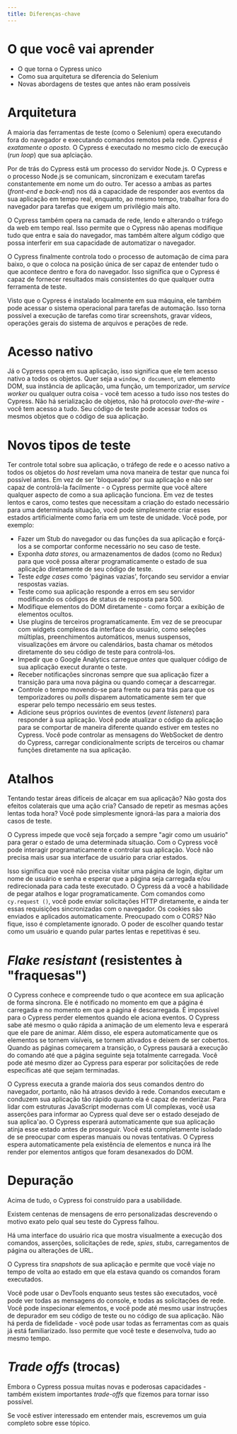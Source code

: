 ```yaml
---
title: Diferenças-chave
---
```


# O que você vai aprender

- O que torna o Cypress unico
- Como sua arquitetura se diferencia do Selenium
- Novas abordagens de testes que antes não eram possíveis

# Arquitetura

A maioria das ferramentas de teste (como o Selenium) opera executando fora do navegador e executando comandos remotos pela rede. *Cypress é exatamente o oposto.* O Cypress é executado no mesmo ciclo de execução (*run loop*) que sua aplciação.

Por de trás do Cypress está um processo do servidor Node.js. O Cypress e o processo Node.js se comunicam, sincronizam e executam tarefas constantemente em nome um do outro. Ter acesso a ambas as partes (*front-end* e *back-end*) nos dá a capacidade de responder aos eventos da sua aplicação em tempo real, enquanto, ao mesmo tempo, trabalhar fora do navegador para tarefas que exigem um privilégio mais alto.

O Cypress também opera na camada de rede, lendo e alterando o tráfego da web em tempo real. Isso permite que o Cypress não apenas modifique tudo que entra e saia do navegador, mas também altere algum código que possa interferir em sua capacidade de automatizar o navegador.

O Cypress finalmente controla todo o processo de automação de cima para baixo, o que o coloca na posição única de ser capaz de entender tudo o que acontece dentro e fora do navegador. Isso significa que o Cypress é capaz de fornecer resultados mais consistentes do que qualquer outra ferramenta de teste.

Visto que o Cypress é instalado localmente em sua máquina, ele também pode acessar o sistema operacional para tarefas de automação. Isso torna possível a execução de tarefas como tirar screenshots, gravar vídeos, operações gerais do sistema de arquivos e perações de rede.

# Acesso nativo

Já o Cypress opera em sua aplicação, isso significa que ele tem acesso nativo a todos os objetos. Quer seja a `window`, o` document`, um elemento DOM, sua instância de aplicação, uma função, um temporizador, um *service worker* ou qualquer outra coisa - você tem acesso a tudo isso nos testes do Cypress. Não há serialização de objetos, não há protocolo *over-the-wire* - você tem acesso a tudo. Seu código de teste pode acessar todos os mesmos objetos que o código de sua aplicação.

# Novos tipos de teste

Ter controle total sobre sua aplicação, o tráfego de rede e o acesso nativo a todos os objetos do *host* revelam uma nova maneira de testar que nunca foi possível antes. Em vez de ser 'bloqueado' por sua aplicação e não ser capaz de controlá-la facilmente - o Cypress permite que você altere qualquer aspecto de como a sua aplicação funciona. Em vez de testes lentos e caros, como testes que necessitam a criação do estado necessário para uma determinada situação, você pode simplesmente criar esses estados artificialmente como faria em um teste de unidade. Você pode, por exemplo:

- Fazer um Stub do navegador ou das funções da sua aplicação e forçá-los a se comportar conforme necessário no seu caso de teste.
- Exponha *data stores*, ou armazenamentos de dados (como no Redux) para que você possa alterar programaticamente o estado de sua aplicação diretamente de seu código de teste.
- Teste *edge cases* como 'páginas vazias', forçando seu servidor a enviar respostas vazias.
- Teste como sua aplicação responde a erros em seu servidor modificando os códigos de status de resposta para 500.
- Modifique elementos do DOM diretamente - como forçar a exibição de elementos ocultos.
- Use plugins de terceiros programaticamente. Em vez de se preocupar com widgets complexos da interface do usuário, como seleções múltiplas, preenchimentos automáticos, menus suspensos, visualizações em árvore ou calendários, basta chamar os métodos diretamente do seu código de teste para controlá-los.
- Impedir que o Google Analytics carregue *antes* que qualquer código de sua aplicação execut durante o teste.
- Receber notificações síncronas sempre que sua aplicação fizer a transição para uma nova página ou quando começar a descarregar.
- Controle o tempo movendo-se para frente ou para trás para que os temporizadores ou *polls* disparem automaticamente sem ter que esperar pelo tempo necessário em seus testes.
- Adicione seus próprios ouvintes de eventos (*event listeners*) para responder à sua aplicação. Você pode atualizar o código da aplicação para se comportar de maneira diferente quando estiver em testes no Cypress. Você pode controlar as mensagens do WebSocket de dentro do Cypress, carregar condicionalmente scripts de terceiros ou chamar funções diretamente na sua aplicação.

# Atalhos

Tentando testar áreas difíceis de alcaçar em sua aplicação? Não gosta dos efeitos colaterais que uma ação cria? Cansado de repetir as mesmas ações lentas toda hora? Você pode simplesmente ignorá-las para a maioria dos casos de teste.

O Cypress impede que você seja forçado a sempre "agir como um usuário" para gerar o estado de uma determinada situação. Com o Cypress você pode interagir programaticamente e controlar sua aplicação. Você não precisa mais usar sua interface de usuário para criar estados.

Isso significa que você não precisa visitar uma página de login, digitar um nome de usuário e senha e esperar que a página seja carregada e/ou redirecionada para cada teste executado. O Cypress dá a você a habilidade de pegar atalhos e logar programaticamente. Com comandos como `cy.request ()`, você pode enviar solicitações HTTP diretamente, e ainda ter essas requisições sincronizadas com o navegador. Os cookies são enviados e aplicados automaticamente. Preocupado com o CORS? Não fique, isso é completamente ignorado. O poder de escolher quando testar como um usuário e quando pular partes lentas e repetitivas é seu.

# *Flake resistant* (resistentes à "fraquesas")

O Cypress conhece e compreende tudo o que acontece em sua aplicação de forma síncrona. Ele é notificado no momento em que a página é carregada e no momento em que a página é descarregada. É impossível para o Cypress perder elementos quando ele aciona eventos. O Cypress sabe até mesmo o quão rápida a animação de um elemento leva e esperará que ele pare de animar. Além disso, ele espera automaticamente que os elementos se tornem visíveis, se tornem ativados e deixem de ser cobertos. Quando as páginas começarem a transição, o Cypress pausará a execução do comando até que a página seguinte seja totalmente carregada. Você pode até mesmo dizer ao Cypress para esperar por solicitações de rede específicas até que sejam terminadas.

O Cypress executa a grande maioria dos seus comandos dentro do navegador, portanto, não há atrasos devido à rede. Comandos executam e conduzem sua aplicação tão rápido quanto ela é capaz de renderizar. Para lidar com estruturas JavaScript modernas com UI complexas, você usa asserções para informar ao Cypress qual deve ser o estado desejado de sua aplica'ao. O Cypress esperará automaticamente que sua aplicação atinja esse estado antes de prosseguir. Você está completamente isolado de se preocupar com esperas manuais ou novas tentativas. O Cypress espera automaticamente pela existência de elementos e nunca irá lhe render por elementos antigos que foram desanexados do DOM.

# Depuração

Acima de tudo, o Cypress foi construído para a usabilidade.

Existem centenas de mensagens de erro personalizadas descrevendo o motivo exato pelo qual seu teste do Cypress falhou.

Há uma interface do usuário rica que mostra visualmente a execução dos comandos, asserções, solicitações de rede, *spies*, *stubs*, carregamentos de página ou alterações de URL.

O Cypress tira *snapshots* de sua aplicação e permite que você viaje no tempo de volta ao estado em que ela estava quando os comandos foram executados.

Você pode usar o DevTools enquanto seus testes são executados, você pode ver todas as mensagens do console, e todas as solicitações de rede. Você pode inspecionar elementos, e você pode até mesmo usar instruções de depurador em seu código de teste ou no código de sua aplicação. Não há perda de fidelidade - você pode usar todas as ferramentas com as quais já está familiarizado. Isso permite que você teste e desenvolva, tudo ao mesmo tempo.

# *Trade offs* (trocas)

Embora o Cypress possua muitas novas e poderosas capacidades - também existem importantes *trade-offs* que fizemos para tornar isso possível.

Se você estiver interessado em entender mais, escrevemos um guia completo sobre esse tópico.
